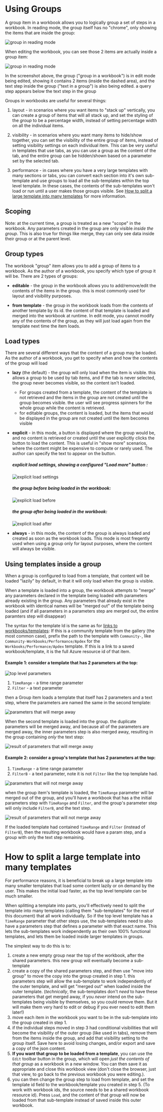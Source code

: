 # Using Groups

A group item in a workbook allows you to logically group a set of steps in a workbook. In reading mode, the group itself has no "chrome", only showing the items that are inside the group:

![group in reading mode](../Images/groups-view.png)

When editing the workbook, you can see those 2 items are actually inside a group item:

![group in reading mode](../Images/groups-edit.png)

In the screenshot above, the group ("group in a workbook") is in edit mode being edited, showing it contains 2 items (inside the dashed area), and the text step inside the group ("text in a group") is also being edited. a query step appears below the text step in the group 


Groups in workbooks are useful for several things:

1. layout - in scenarios where you want items to "stack up" vertically, you can create a group of items that will all stack up, and set the styling of the *group* to be a percentage width, instead of setting percentage width on all the individual items.

2. visibility - in scenarios where you want many items to hide/show together, you can set the visibility of the entire group of items, instead of setting visibility settings on each individual item. This can be very useful in templates that use tabs, as you can use a group as the content of the tab, and the entire group can be hidden/shown based on a parameter set by the selected tab.

3. performance - in cases where you have a very large templates with many sections or tabs, you can convert each section into it's own sub-template and use groups to load all the sub-templates within the top level template. In these cases, the contents of the sub-templates won't load or run until a user makes those groups visible. See [How to split a large template into many templates](#how-to-split-a-large-template-into-many-templates) for more information.

## Scoping
Note: at the current time, a group is treated as a new "scope" in the workbook. Any parameters created in the group are only visible *inside the group*. This is also true for things like merge, they can only see data inside their group or at the parent level.

## Group types
The workbook "group" item allows you to add a group of items to a workbook. As the author of a workbook, you specify which type of group it will be. There are 2 types of groups:

* **editable** - the group in the workbook allows you to add/remove/edit the contents of the items in the group. this is most commonly used for layout and visibility purposes.

* **from template** - the group in the workbook loads from the contents of another template by its id. the content of that template is loaded and merged into the workbook at runtime. In edit mode, you cannot modify any of the contents of the group, as they will just load again from the template next time the item loads.

## Load types
There are several different ways that the content of a group may be loaded. As the author of a workbook, you get to specify when and how the contents of the group will load

* **lazy** (the default) - the group will only load when the item is visible. this allows a group to be used by tab items, and if the tab is never selected, the group never becomes visible, so the content isn't loaded. 
    - For groups created from a template, the content of the template is not retrieved and the items in the group are not created until the group becomes visible. the user will see progress spinners for the whole group while the content is retrieved.
    - for editable groups, the content is loaded, but the items that would be displayed in the group are not created until the item becomes visible

* **explicit** - in this mode, a button is displayed where the group would be, and no content is retrieved or created until the user explicitly clicks the button to load the content. This is useful in "show more" scenarios, where the content might be expensive to compute or rarely used. The author can specify the text to appear on the button.

    ##### explicit load settings, showing a configured "Load more" button :

    ![explicit load settings](../Images/groups-explicitly-loaded.png)

    ##### the group before being loaded in the workbook:

    ![explicit load before](../Images/groups-explicitly-loaded-before.png)

    ##### the group after being loaded in the workbook:

    ![explicit load after](../Images/groups-explicitly-loaded-after.png)

* **always** - in this mode, the content of the group is always loaded and created as soon as the workbook loads. This mode is most freqently used when using a group only for layout purposes, where the content will always be visible.

## Using templates inside a group
When a group is configured to load from a template, that content will be loaded "lazily" by default, in that it will only load when the group is visible.

When a template is loaded into a group, the workbook attempts to "merge" any parameters declared in the template being loaded with parameters already existing in the group. Any parameters that already exist in the workbook with identical names will be "merged out" of the template being loaded (and if all parameters in a parameters step are merged out, the entire paramters step will disappear)

The syntax for the template Id is the same as for [links to workbooks/templates](../Links/LinkActions.md/#Workbook-template-link-settings): If this is a community template from the gallery (the most common case), prefix the path to the template with `Community-`, like `Community-Workbooks/Performance/Apdex` for the `Workbooks/Performance/Apdex` template. If this is a link to a saved workbook/template, it is the full Azure resource id of that item.
 

#### Example 1: consider a template that has 2 parameters at the top:

![top level parameters](../Images/groups-top-level-params.png)

1. `TimeRange` - a time range parameter
2. `Filter` - a text parameter

then a Group item loads a template that itself has 2 parameters and a text step, where the parameters are named the same in the second template:

![parameters that will merge away](../Images/groups-merged-away.png)

When the second template is loaded into the group. the duplicate parameters will be merged away, and because all of the parameters are merged away, the inner parameters step is also merged away, resulting in the group containing *only* the text step:

![result of parameters that will merge away](../Images/groups-merged-result.png)


#### Example 2: consider a group's template that has 2 parameters at the top:

1. `TimeRange` - a time range parameter
2. `FilterB` - a text parameter, note it is not `Filter` like the top template had.

![parameters that will not merge away](../Images/groups-wont-merge-away.png)

when the group item's template is loaded, the `TimeRange` parameter will be merged out of the group, and you'll have a workbook that has a the initial parameters step with `TimeRange` and `Filter`, and the group's parameter step will only include `FilterB`, and the text step.

![result of parameters that will not merge away](../Images/groups-wont-merge-away-result.png)


If the loaded template had contained `TimeRange` and `Filter` (instead of `FilterB`), then the resulting workbook would have a param step, and a group with only the text step remaining.

# How to split a large template into many templates

For performance reasons, it is beneficial to break up a large template into many smaller templates that load some content lazily or on demand by the user. This makes the initial load faster, as the top level template can be much smaller.

When splitting a template into parts, you'll effectively need to split the template into many templates (calling them "sub-templates" for the rest of this document) that all work individually. So if the top level template has a `TimeRange` parameter that other steps use, the sub-templates need to also have a parameters step that defines a parameter with that exact name. This lets the sub-templates work independently as their own 100% functional templates, and lets them be loaded inside larger templates in groups.

The simplest way to do this is to:
1. create a new empty group near the top of the workbook, after the shared parameters. this new group will eventually become a sub-template
2. create a copy of the shared parameters step, and then use "move into group" to move the copy into the group created in step 1. this parameters step will allow the sub-template to work independently of the outer template, and will get "merged out" when loaded inside the outer template.
(*technically*, the sub-templates don't *need* to have these parameters that get merged away, if you *never* intend on the sub-templates being visible by themselves, so you could remove them. But it will make them very hard to edit or debug if you ever need to edit them later!)
3. move each item in the workbook you want to be in the sub-template into the group created in step 1.
4. if the individual steps moved in step 3 had conditional visibilities that will become the visibility of the outer group (like used in tabs), remove them from the items inside the group, and add that visibility setting to the group itself. Save here to avoid losing changes, and/or export and save a copy of the json content.
5. **If you want that group to be loaded from a template**, you can use the `Edit` toolbar button in the group, which will open *just the contents of that group* as a workbook in a new window. You can then save it as appropriate and close this workbook view (don't close the browser, just that view, to go back to the previous workbook you were editing.).
6. you can then change the group step to load from template, and set the template id field to the workbook/template you created in step 5. (To work with workbook ids, the source needs to be a shared workbook resource id). Press `Load`, and the content of that group will now be loaded from that sub-template instead of saved inside this outer workbook.


